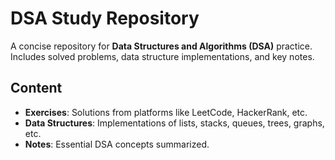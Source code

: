 # DSA Study Repository

A concise repository for **Data Structures and Algorithms (DSA)** practice. Includes solved problems, data structure implementations, and key notes.

## Content
- **Exercises**: Solutions from platforms like LeetCode, HackerRank, etc.
- **Data Structures**: Implementations of lists, stacks, queues, trees, graphs, etc.
- **Notes**: Essential DSA concepts summarized.
